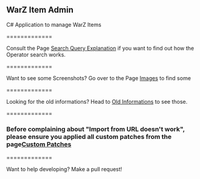 ## WarZ Item Admin
C# Application to manage WarZ Items

=============

Consult the Page [Search Query Explanation](https://github.com/exmex/WarZ-Item-Admin/wiki/Search-Query-Explanation) if you want to find out how the Operator search works.

=============

Want to see some Screenshots? Go over to the Page [Images](https://github.com/exmex/WarZ-Item-Admin/wiki/Images) to find some

=============

Looking for the old informations? Head to [Old Informations](https://github.com/exmex/WarZ-Item-Admin/wiki/Old-Informations) to see those.

=============

### Before complaining about "Import from URL doesn't work", please ensure you applied all custom patches from the page[Custom Patches](https://github.com/exmex/WarZ-Item-Admin/wiki/Custom-Patches)

=============

Want to help developing? Make a pull request!
